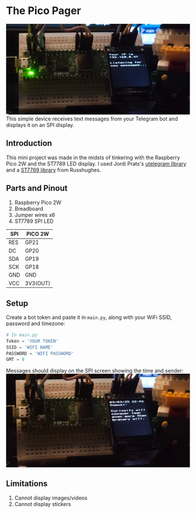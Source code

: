 # The Pico Pager
![Pico Pager](img/no_msg.jpg)
This simple device receives text messages from your Telegram bot and displays it on an SPI display.

## Introduction

This mini project was made in the midsts of tinkering with the Raspberry Pico 2W and the ST7789 LED display. I used Jordi Prats's [utelegram library](https://github.com/jordiprats/micropython-utelegram) and a [ST7789 library](https://github.com/russhughes/st7789_mpy) from Russhughes. 

## Parts and Pinout

1. Raspberry Pico 2W
2. Breadboard
3. Jumper wires x6
4. ST7789 SPI LED

| SPI 	| PICO 2W  	|
|-----	|----------	|
| RES 	| GP21     	|
| DC  	| GP20     	|
| SDA 	| GP19     	|
| SCK 	| GP18     	|
| GND 	| GND      	|
| VCC 	| 3V3(OUT) 	|


## Setup

Create a bot token and paste it in `main.py`, along with your WiFi SSID, password and timezone:

```python
# In main.py
Token = 'YOUR TOKEN'
SSID = 'WIFI NAME'
PASSWORD = 'WIFI PASSWORD'
GMT = 8
```
Messages should display on the SPI screen showing the time and sender:
![Pico Pager Message](img/msg.jpg)
## Limitations

1. Cannot display images/videos
2. Cannot display stickers